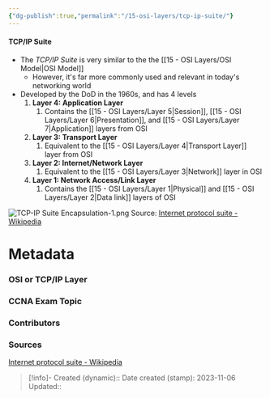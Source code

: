 ```yaml
---
{"dg-publish":true,"permalink":"/15-osi-layers/tcp-ip-suite/"}
---
```


#### TCP/IP Suite
- The *TCP/IP Suite* is very similar to the the [[15 - OSI Layers/OSI Model\|OSI Model]]
	- However, it's far more commonly used and relevant in today's networking world
- Developed by the DoD in the 1960s, and has 4 levels
	1. **Layer 4: Application Layer**
		1. Contains the [[15 - OSI Layers/Layer 5\|Session]], [[15 - OSI Layers/Layer 6\|Presentation]], and [[15 - OSI Layers/Layer 7\|Application]] layers from OSI
	2. **Layer 3: Transport Layer**
		1. Equivalent to the [[15 - OSI Layers/Layer 4\|Transport Layer]] layer from OSI
	3. **Layer 2: Internet/Network Layer**
		1. Equivalent to the [[15 - OSI Layers/Layer 3\|Network]] layer in OSI
	4. **Layer 1: Network Access/Link Layer**
		1. Contains the [[15 - OSI Layers/Layer 1\|Physical]] and [[15 - OSI Layers/Layer 2\|Data link]] layers of OSI

![TCP-IP Suite Encapsulation-1.png](/img/user/CCNA/Attachments/TCP-IP%20Suite%20Encapsulation-1.png)
Source: [Internet protocol suite - Wikipedia](https://en.wikipedia.org/wiki/Internet_protocol_suite#/media/File:UDP_encapsulation.svg)
# Metadata
### OSI or TCP/IP Layer

### CCNA Exam Topic

### Contributors

### Sources
[Internet protocol suite - Wikipedia](https://en.wikipedia.org/wiki/Internet_protocol_suite)


> [!info]- Created (dynamic):: 
> Date created (stamp): 2023-11-06
> Updated:: 


